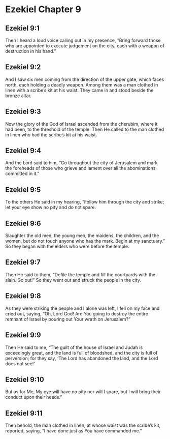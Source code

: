 # Ezekiel Chapter 9

## Ezekiel 9:1

Then I heard a loud voice calling out in my presence, “Bring forward those who are appointed to execute judgement on the city, each with a weapon of destruction in his hand.”

## Ezekiel 9:2

And I saw six men coming from the direction of the upper gate, which faces north, each holding a deadly weapon. Among them was a man clothed in linen with a scribe’s kit at his waist. They came in and stood beside the bronze altar.

## Ezekiel 9:3

Now the glory of the God of Israel ascended from the cherubim, where it had been, to the threshold of the temple. Then He called to the man clothed in linen who had the scribe’s kit at his waist.

## Ezekiel 9:4

And the Lord said to him, “Go throughout the city of Jerusalem and mark the foreheads of those who grieve and lament over all the abominations committed in it.”

## Ezekiel 9:5

To the others He said in my hearing, “Follow him through the city and strike; let your eye show no pity and do not spare.

## Ezekiel 9:6

Slaughter the old men, the young men, the maidens, the children, and the women, but do not touch anyone who has the mark. Begin at my sanctuary.” So they began with the elders who were before the temple.

## Ezekiel 9:7

Then He said to them, “Defile the temple and fill the courtyards with the slain. Go out!” So they went out and struck the people in the city.

## Ezekiel 9:8

As they were striking the people and I alone was left, I fell on my face and cried out, saying, “Oh, Lord God! Are You going to destroy the entire remnant of Israel by pouring out Your wrath on Jerusalem?”

## Ezekiel 9:9

Then He said to me, “The guilt of the house of Israel and Judah is exceedingly great, and the land is full of bloodshed, and the city is full of perversion; for they say, ‘The Lord has abandoned the land, and the Lord does not see!’

## Ezekiel 9:10

But as for Me, My eye will have no pity nor will I spare, but I will bring their conduct upon their heads.”

## Ezekiel 9:11

Then behold, the man clothed in linen, at whose waist was the scribe’s kit, reported, saying, “I have done just as You have commanded me.”
